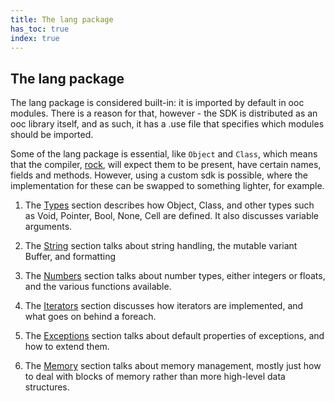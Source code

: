 ```yaml
---
title: The lang package
has_toc: true
index: true
---
```


## The lang package

The lang package is considered built-in: it is imported by default in ooc
modules. There is a reason for that, however - the SDK is distributed as
an ooc library itself, and as such, it has a .use file that specifies which
modules should be imported.

Some of the lang package is essential, like `Object` and `Class`, which
means that the compiler, [rock][rock], will expect them to be present,
have certain names, fields and methods. However, using a custom sdk is
possible, where the implementation for these can be swapped to something
lighter, for example.

[rock]: /docs/tools/rock/

  1. The [Types](/docs/sdk/lang/types/) section describes how Object,
     Class, and other types such as Void, Pointer, Bool, None,
     Cell are defined. It also discusses variable arguments.

  2. The [String](/docs/sdk/lang/string/) section talks about string
     handling, the mutable variant Buffer, and formatting

  3. The [Numbers](/docs/sdk/lang/numbers/) section talks about number
     types, either integers or floats, and the various functions available.

  4. The [Iterators](/docs/sdk/lang/iterators/) section discusses
     how iterators are implemented, and what goes on behind a foreach.

  5. The [Exceptions](/docs/sdk/lang/exceptions/) section talks about
     default properties of exceptions, and how to extend them.

  6. The [Memory](/docs/sdk/lang/memory/) section talks about memory
     management, mostly just how to deal with blocks of memory rather
     than more high-level data structures.

